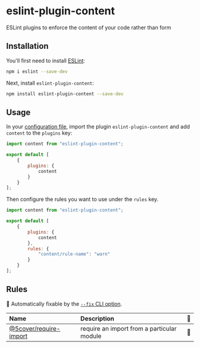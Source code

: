 # eslint-plugin-content

ESLint plugins to enforce the content of your code rather than form

## Installation

You'll first need to install [ESLint](https://eslint.org/):

```sh
npm i eslint --save-dev
```

Next, install `eslint-plugin-content`:

```sh
npm install eslint-plugin-content --save-dev
```

## Usage

In your [configuration file](https://eslint.org/docs/latest/use/configure/configuration-files#configuration-file), import the plugin `eslint-plugin-content` and add `content` to the `plugins` key:

```js
import content from "eslint-plugin-content";

export default [
    {
        plugins: {
            content
        }
    }
];
```

Then configure the rules you want to use under the `rules` key.

```js
import content from "eslint-plugin-content";

export default [
    {
        plugins: {
            content
        },
        rules: {
            "content/rule-name": "warn"
        }
    }
];
```

## Rules

<!-- begin auto-generated rules list -->

🔧 Automatically fixable by the [`--fix` CLI option](https://eslint.org/docs/user-guide/command-line-interface#--fix).

| Name                                                           | Description                                | 🔧 |
| :------------------------------------------------------------- | :----------------------------------------- | :- |
| [@5cover/require-import](docs/rules/@5cover/require-import.md) | require an import from a particular module | 🔧 |

<!-- end auto-generated rules list -->
